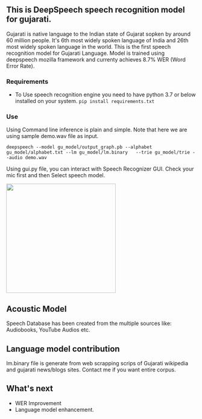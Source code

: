 ## This is DeepSpeech speech recognition model for gujarati.
Gujarati is native language to the Indian state of Gujarat sopken by around 60 million people. It's 6th most widely spoken language of India and 26th most widely spoken language in the world.
This is the first speech recognition model for Gujarati Language. Model is trained using deepspeech mozilla framework and currenty achieves 8.7% WER (Word Error Rate).

### Requirements ###
* To Use speech recognition engine you need to have python 3.7 or below installed on your system. 
`pip install requirements.txt`


### Use ###
Using Command line inference is plain and simple.
Note that here we are using sample demo.wav file as input.
```buildoutcfg  
deepspeech --model gu_model/output_graph.pb --alphabet gu_model/alphabet.txt --lm gu_model/lm.binary   --trie gu_model/trie --audio demo.wav 
```
Using gui.py file, you can interact with Speech Recognizer GUI.
Check your mic first and then Select speech model. 

<img src="https://raw.githubusercontent.com/sutariyaraj/gujarati_speech_recognition/master/assets/gui_screenshot.png" width="290"> 

## Acoustic Model
Speech Database has been created from the multiple sources like: Audiobooks, YouTube Audios etc.

## Language model contribution
lm.binary file is generate from web scrapping scrips of Gujarati wikipedia and gujarati news/blogs sites.
Contact me if you want entire corpus.

## What's next
* WER Improvement
* Language model enhancement.
